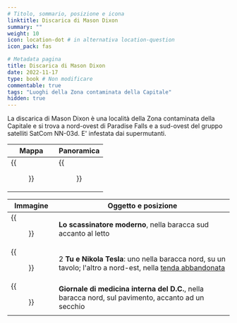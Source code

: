 ```yaml
---
# Titolo, sommario, posizione e icona
linktitle: Discarica di Mason Dixon
summary: ""
weight: 10
icon: location-dot # in alternativa location-question
icon_pack: fas

# Metadata pagina
title: Discarica di Mason Dixon
date: 2022-11-17
type: book # Non modificare
commentable: true
tags: "Luoghi della Zona contaminata della Capitale"
hidden: true
---
```



La discarica di Mason Dixon è una località della Zona contaminata della Capitale e si trova a nord-ovest di Paradise Falls e a sud-ovest del gruppo satelliti SatCom NN-03d. E' infestata dai supermutanti.

| Mappa                                | Panoramica                                  |
| ------------------------------------ | ------------------------------------------- |
| {{<figure src="Mason_DS_loc.webp">}} | {{<figure src="Mason_Dixon_Salvage.webp">}} |

| Immagine                                                              | Oggetto e posizione                                                                                                              |
| --------------------------------------------------------------------- | -------------------------------------------------------------------------------------------------------------------------------- |
| {{<figure src="MDS_East_abandoned_shack_Tumblers_Today.webp">}}       | **Lo scassinatore moderno**, nella baracca sud accanto al letto                                                                  |
| {{<figure src="MDS_West_abandoned_shack_Nikola_Tesla_and_You.webp">}} | 2 **Tu e Nikola Tesla**: uno nella baracca nord, su un tavolo; l'altro a nord-est, nella [tenda abbandonata](../tenda-abbandonata) |
| {{<figure src="DC_Journal_of_IM_Mason_Dixon_Salvage.webp">}}          | **Giornale di medicina interna del D.C.**, nella baracca nord, sul pavimento, accanto ad un secchio                              |

